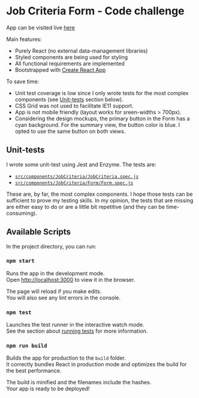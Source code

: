 # Job Criteria Form - Code challenge

App can be visited live [here](https://zealous-albattani-1158c9.netlify.com/)

Main features:

- Purely React (no external data-management libraries)
- Styled components are being used for styling
- All functional requirements are implemented
- Bootstrapped with
  [Create React App](https://github.com/facebook/create-react-app)

To save time:

- Unit test coverage is low since I only wrote tests for the most complex
  components (see [Unit-tests](#unit-tests) section below).
- CSS Grid was not used to facilitate IE11 support.
- App is not mobile friendly (layout works for sreen-widths > 700px).
- Considering the design mockups, the primary button in the Form has a cyan
  background. For the summary view, the button color is blue. I opted to use
  the same button on both views.

## Unit-tests 

I wrote some unit-test using Jest and Enzyme. The tests are:

- [`src/components/JobCriteria/JobCriteria.spec.js`](src/components/JobCriteria/JobCriteria.spec.js)
- [`src/components/JobCriteria/Form/Form.spec.js`](src/components/JobCriteria/Form/Form.spec.js)

These are, by far, the most complex components. I hope those tests can be
sufficient to prove my testing skills. In my opinion, the tests that are missing
are either easy to do or are a little bit repetitive (and they can be
time-consuming).

## Available Scripts

In the project directory, you can run:

### `npm start`

Runs the app in the development mode.<br> Open
[http://localhost:3000](http://localhost:3000) to view it in the browser.

The page will reload if you make edits.<br> You will also see any lint errors in
the console.

### `npm test`

Launches the test runner in the interactive watch mode.<br> See the section
about
[running tests](https://facebook.github.io/create-react-app/docs/running-tests)
for more information.

### `npm run build`

Builds the app for production to the `build` folder.<br> It correctly bundles
React in production mode and optimizes the build for the best performance.

The build is minified and the filenames include the hashes.<br> Your app is
ready to be deployed!
